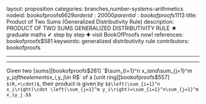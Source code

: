 layout: proposition
categories: branches,number-systems-arithmetics
nodeid: bookofproofs$6629
orderid: 20000
parentid: bookofproofs$1113
title: Product of Two Sums (Generalized Distributivity Rule)
description: PRODUCT OF TWO SUMS GENERALIZED DISTRIBUTIVITY RULE ★ graduate maths ✔ step by step ✚ visit BookOfProofs now!
references: bookofproofs$581
keywords: generalized distributivity rule
contributors: bookofproofs

---


---

Given two [sums][bookofproofs$261] `$\sum_{i=1}^n x_i$` and `$\sum_{j=1}^m y_j$` of the elements `$x_i,y_j\in R$` of a [unit ring][bookofproofs$557] `$(R,+\cdot)$`, their product is given by
`$$\left(\sum_{i=1}^n x_i\right)\cdot \left(\sum_{j=1}^m y_i\right)=\sum_{i=1}^n\sum_{j=1}^m x_iy_j.$$`
